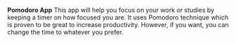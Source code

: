 <b>Pomodoro App</b>
This app will help you focus on your work or studies by keeping a timer on how focused you are. It uses Pomodoro technique which is proven to be great to increase productivity. However, if you want, you can change the time to whatever you prefer.
